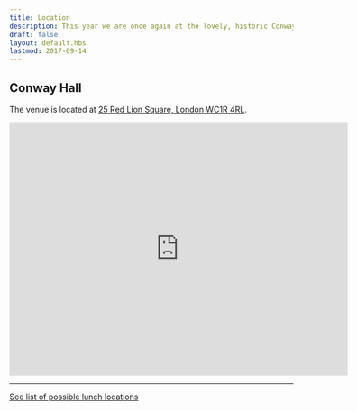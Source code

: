 ```yaml
---
title: Location
description: This year we are once again at the lovely, historic Conway Hall, in Holborn
draft: false
layout: default.hbs
lastmod: 2017-09-14
---
```


## Conway Hall

The venue is located at [25 Red Lion Square, London WC1R 4RL](https://goo.gl/maps/HL9XGSxDgxu).

<iframe src="https://www.google.com/maps/embed?pb=!1m18!1m12!1m3!1d2482.648293258191!2d-0.1205446487075929!3d51.51966817953724!2m3!1f0!2f0!3f0!3m2!1i1024!2i768!4f13.1!3m3!1m2!1s0x48761b35e4f2a9cf%3A0x5e3d11c0198df26e!2sConway+Hall!5e0!3m2!1sen!2suk!4v1495057148263" width="600" height="450" frameborder="0" style="border: none;" allowfullscreen></iframe>

---

<a class="button secondary" href="/lunch">See list of possible lunch locations</a>
